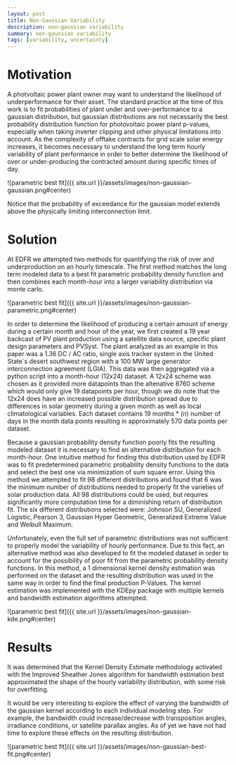 ```yaml
---
layout: post
title: Non-Gaussian Variability 
description: non-gaussian variability
summary: non-gaussian variability
tags: [variability, uncertainty]
---
```



# Motivation
A photvoltaic power plant owner may want to understand the likelihood of underperformance for their asset.  The standard practice at the time of this work is to fit probabilities of plant under and over-performance to a gaussian distribution, but gaussian distributions are not necessarily the best probability distribution function for photovoltaic power plant p-values, especially when taking inverter clipping and other physical limitations into account.  As the complexity of offtake contracts for grid scale solar energy increases, it becomes necessary to understand the long term hourly variability of plant performance in order to better determine the likelihood of over or under-producing the contracted amount during specific times of day.

![parametric best fit]({{ site.url }}/assets/images/non-gaussian-gaussian.png#center)

Notice that the probability of exceedance for the gaussian model extends above the physically limiting interconnection limit.

# Solution

At EDFR we attempted two methods for quantifying the risk of over and underproduction on an hourly timescale.
The first method matches the long term modeled data to a best fit parametric probability density function
and then combines each month-hour into a larger variability distribution via monte carlo. 

![parametric best fit]({{ site.url }}/assets/images/non-gaussian-parametric.png#center)

In order to determine the likelihood of producing a certain amount of energy during a certain month
and hour of the year, we first created a 19 year backcast of PV plant production using a satellite data source,
specific plant design parameters and PVSyst. The plant analyzed as an example in this paper was a
1.36 DC / AC ratio, single axis tracker system in the United State`s desert southwest region with a
100 MW large generator interconnection agreement (LGIA). This data was then aggregated via a python script
into a month-hour (12x24) dataset. A 12x24 scheme was chosen as it provided more datapoints than the altenative
8760 scheme which would only give 19 datapoints per hour, though we do note that the 12x24 does have an
increased possible distribution spread due to differences in solar geometry during a given month as well
as local climatological variables. Each dataset contains 19 months * (n) number of days in the month data
points resulting in approximately 570 data points per dataset.

Because a gaussian probability density function poorly fits the resulting modeled dataset it is necessary
to find an alternative distribution for each month-hour. One intuitive method for finding this distribution
used by EDFR was to fit predetermined parametric probability density functions to the data and select
the best one via minimization of sum square error. Using this method we attempted to fit 98 different
distributions and found that 6 was the minimum number of distributions needed to properly fit the varieties
of solar production data. All 98 distributions could be used, but requires significantly more computation
time for a diminishing return of distribution fit. The six different distributions selected were: Johnson SU,
Generalized Logistic, Pearson 3, Gaussian Hyper Geometric, Generalized Extreme Value and Weibull Maximum.

Unfortunately, even the full set of parametric distributions was not sufficient to properly model the
variability of hourly performance. Due to this fact, an alternative method was also developed to
fit the modeled dataset in order to account for the possibility of poor fit from the parametric probability
density functions. In this method, a 1 dimensional kernel density estimation was performed on the dataset
and the resulting distribution was used in the same way in order to find the final production P-Values.
The kernel estimation was implemented with the KDEpy package with multiple kernels and bandwidth estimation
algorithms attempted.

![parametric best fit]({{ site.url }}/assets/images/non-gaussian-kde.png#center)


# Results
It was determined that the Kernel Density Estimate methodology activated with the Improved Sheather Jones
algorithm for bandwidth estimation best approximated the shape of the hourly variability distribution, with
some risk for overfitting.

It would be very interesting to explore the effect of varying the bandwidth of the gaussian kernel according
to each individual modeling step. For example, the bandwidth could increase/decrease with transposition angles,
irradiance conditions, or satellite parallax angles. As of yet we have not had time to explore these
effects on the resulting distribution. 

![parametric best fit]({{ site.url }}/assets/images/non-gaussian-best-fit.png#center)